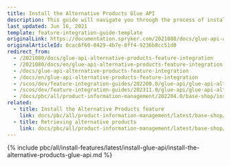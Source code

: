 ```yaml
---
title: Install the Alternative Products Glue API
description: This guide will navigate you through the process of installing and configuring the Alternative Products API feature in the Spryker OS.
last_updated: Jun 16, 2021
template: feature-integration-guide-template
originalLink: https://documentation.spryker.com/2021080/docs/glue-api-alternative-products-feature-integration
originalArticleId: 0cac6f60-0429-4b7e-8ff4-9236b8cc51d0
redirect_from:
  - /2021080/docs/glue-api-alternative-products-feature-integration
  - /2021080/docs/en/glue-api-alternative-products-feature-integration
  - /docs/glue-api-alternative-products-feature-integration
  - /docs/en/glue-api-alternative-products-feature-integration
  - /scos/dev/feature-integration-guides/202200.0/glue-api/glue-api-alternative-products-feature-integration.html
  - /scos/dev/feature-integration-guides/202311.0/glue-api/glue-api-alternative-products-feature-integration.html
  - /docs/pbc/all/product-information-management/202204.0/base-shop/install-and-upgrade/install-glue-api/install-the-alternative-products-glue-api.html
related:
  - title: Install the Alternative Products feature
    link: docs/pbc/all/product-information-management/latest/base-shop/install-and-upgrade/install-features/install-the-alternative-products-feature.html
  - title: Retrieving alternative products
    link: docs/pbc/all/product-information-management/latest/base-shop/manage-using-glue-api/glue-api-retrieve-alternative-products.html
---
```


{% include pbc/all/install-features/latest/install-glue-api/install-the-alternative-products-glue-api.md %} <!-- To edit, see /_includes/pbc/all/install-features/202311.0/install-glue-api/install-the-alternative-products-glue-api.md -->
